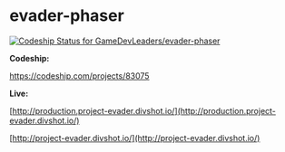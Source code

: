 evader-phaser
===
[ ![Codeship Status for GameDevLeaders/evader-phaser](https://codeship.com/projects/e20267a0-ea31-0132-ffd2-32dfa18a9fce/status?branch=master)](https://codeship.com/projects/83075)

**Codeship:**

https://codeship.com/projects/83075

**Live:**

[http://production.project-evader.divshot.io/](http://production.project-evader.divshot.io/)

[http://project-evader.divshot.io/](http://project-evader.divshot.io/)
